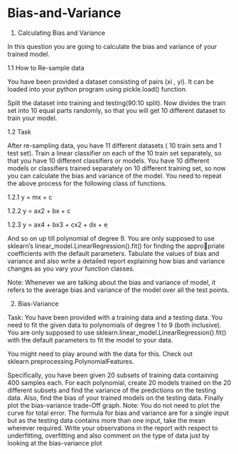 # Bias-and-Variance
1. Calculating Bias and Variance

In this question you are going to calculate the bias and variance of your
trained model.

1.1 How to Re-sample data

You have been provided a dataset consisting of pairs (xi
, yi). It can be loaded 
into your python program using pickle.load() function. 

Split the dataset into training and testing(90:10 split). Now divides the train set into 10 equal 
parts randomly, so that you will get 10 different dataset to train your model.

1.2 Task

After re-sampling data, you have 11 different datasets ( 10 train sets and 1
test set). Train a linear classifier on each of the 10 train set separately, so 
that you have 10 different classifiers or models. You have 10 different models
or classifiers trained separately on 10 different training set, so now you can 
calculate the bias and variance of the model. You need to repeat the above 
process for the following class of functions.

1.2.1 y = mx + c

1.2.2 y = ax2 + bx + c

1.2.3 y = ax4 + bx3 + cx2 + dx + e

And so on up till polynomial of degree 9. You are only supposed to use 
sklearn’s linear_model.LinearRegression().fit() for finding the appropriate coefficients with the default parameters. Tabulate the values of 
bias and variance and also write a detailed report explaining how bias 
and variance changes as you vary your function classes.

Note: Whenever we are talking about the bias and variance of model, it 
refers to the average bias and variance of the model over all the test points.


2. Bias-Variance

Task: You have been provided with a training data and a testing data. You 
need to fit the given data to polynomials of degree 1 to 9 (both inclusive). 
You are only supposed to use sklearn.linear_model.LinearRegression().fit() 
with the default parameters to fit the model to your data.

You might need to play around with the data for this. Check out
sklearn.preprocessing.PolynomialFeatures.

Specifically, you have been given 20 subsets of training data containing
400 samples each. For each polynomial, create 20 models trained on the 20
different subsets and find the variance of the predictions on the testing data. 
Also, find the bias of your trained models on the testing data. Finally plot the
bias-variance trade-Off graph. 
Note: You do not need to plot the curve for total error. The formula for 
bias and variance are for a single input but as the testing data contains more 
than one input, take the mean wherever required. Write your observations in 
the report with respect to underfitting, overfitting and also comment on the 
type of data just by looking at the bias-variance plot
